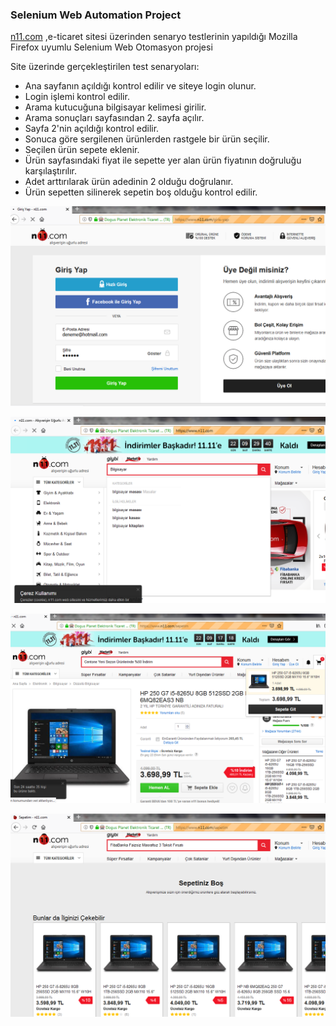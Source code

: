 ### Selenium Web Automation Project

<a href="https://www.n11.com/">n11.com</a> ,e-ticaret sitesi üzerinden senaryo testlerinin yapıldığı Mozilla Firefox uyumlu Selenium Web Otomasyon projesi

Site üzerinde gerçekleştirilen test senaryoları:
- Ana sayfanın açıldığı kontrol edilir ve siteye login olunur.
- Login işlemi kontrol edilir.
- Arama kutucuğuna bilgisayar kelimesi girilir.
- Arama sonuçları sayfasından 2. sayfa açılır.
- Sayfa 2'nin açıldığı kontrol edilir.
- Sonuca göre sergilenen ürünlerden rastgele bir ürün seçilir.
- Seçilen ürün sepete eklenir.
- Ürün sayfasındaki fiyat ile sepette yer alan ürün fiyatının doğruluğu
karşılaştırılır.
- Adet arttırılarak ürün adedinin 2 olduğu doğrulanır.
- Ürün sepetten silinerek sepetin boş olduğu kontrol edilir.

 <p align="center"><img src="images/1.png" width=650></p> 
 <p align="center"><img src="images/2.png" width=650></p> 
 <p align="center"><img src="images/3.png" width=650></p> 
 <p align="center"><img src="images/4.png" width=650></p> 


